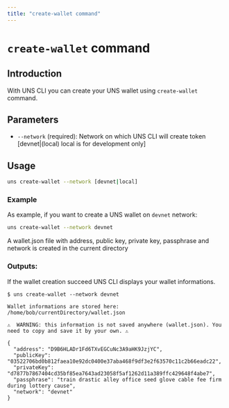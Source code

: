 ```yaml
---
title: "create-wallet command"
---
```


# `create-wallet` command

## Introduction
With UNS CLI you can create your UNS wallet using `create-wallet` command.

## Parameters
- `--network` (required): Network on which UNS CLI will create token [devnet|(local) local is for development only]

## Usage

```bash
uns create-wallet --network [devnet|local]
```

### Example
As example, if you want to create a UNS wallet on `devnet` network:
```bash
uns create-wallet --network devnet
```

A wallet.json file with address, public key, private key, passphrase and network is created in the current directory


### Outputs: 

If the wallet creation succeed UNS CLI displays your wallet informations.

```
$ uns create-wallet --network devnet

Wallet informations are stored here: /home/bob/currentDirectory/wallet.json

⚠️  WARNING: this information is not saved anywhere (wallet.json). You need to copy and save it by your own. ⚠️

{
  "address": "D9B6HLADr1Fd6TXvEGCuNc3A9aHK9JzjYC",
  "publicKey": "03522706bd0b812faea10e92dc0400e37aba468f9df3e2f63570c11c2b66eadc22",
  "privateKey": "d7877b7867404cd35bf85ea7643ad23058f5af1262d11a389ffc429648f4abe7",
  "passphrase": "train drastic alley office seed glove cable fee firm during lottery cause",
  "network": "devnet"
}

```